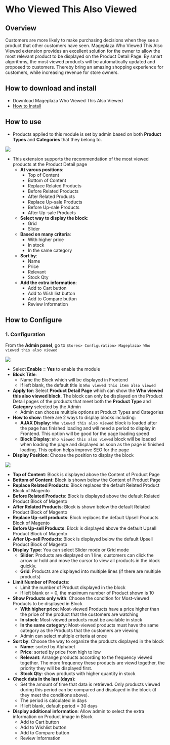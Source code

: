 # Who Viewed This Also Viewed

## Overview

Customers are more likely to make purchasing decisions when they see a product that other customers have seen. Mageplaza Who Viewed This Also Viewed extension provides an excellent solution for the owner to allow the most relevant product to be displayed on the Product Detail Page. By smart algorithms, the most viewed products will be automatically updated and proposed to customers. Thereby bring an amazing shopping experience for customers, while increasing revenue for store owners.

## How to download and install

- Download Mageplaza Who Viewed This Also Viewed
- [How to Install](https://www.mageplaza.com/install-magento-2-extension/)


## How to use

- Products applied to this module is set by admin based on both **Product Types** and **Categories** that they belong to.

![](https://i.imgur.com/57vMSIY.png)

- This extension supports the recommendation of the most viewed products at the Product Detail page
  - **At varous positions**:
    - Top of Content
    - Bottom of Content
    - Replace Related Products
    - Before Related Products
    - After Related Products
    - Replace Up-sale Products
    - Before Up-sale Products
    - After Up-sale Products
  - **Select way to display the block**:
    - Grid
    - Slider
  - **Based on many criteria**:
    - With higher price 
    - In stock
    - In the same category
  - **Sort by**:
    - Name
    - Price
    - Relevant
    - Stock Qty
  - **Add the extra information**:
    - Add to Cart button
    - Add to Wish list button
    - Add to Compare button
    - Review Information


## How to Configure
### 1. Configuration
From the **Admin panel**, go to `Stores> Configuration> Mageplaza> Who viewed this also viewed`


![](https://i.imgur.com/a9aEzWb.png)


- Select **Enable = Yes** to enable the module
- **Block Title**:
  - Name the Block which will be displayed in Frontend
  - If left blank, the default title is `Who viewed this item also viewed`
- **Apply for**: Select **Product Detail Page** which can show the **Who viewed this also viewed block**. The block can only be displayed on the Product Detail pages of the products that meet both the **Product Type** and **Category** selected by the Admin
  - Admin can choose multiple options at Product Types and Categories
- **How to show**: there are 2 ways to display blocks including:
  - **AJAX Display**: `Who viewed this also viewed` block is loaded after the page has finished loading and will need a period to display in Frontend. This option will be good for the page loading speed
  - **Block Display**: `Who viewed this also viewed` block will be loaded when loading the page and displayed as soon as the page is finished loading. This option helps improve SEO for the page
- **Display Position**: Choose the position to display the block

![](https://i.imgur.com/inSmNw4.png)

  - **Top of Content**: Block is displayed above the Content of Product Page
  - **Bottom of Content**: Block is shown below the Content of Product Page
  - **Replace Related Products**: Block replaces the default Related Product Block of Magento
  - **Before Related Products**: Block is displayed above the default Related Product Block of Magento
  - **After Related Products**: Block is shown below the default Related Product Block of Magento
  - **Replace Up-sell products**: Block replaces the default Upsell Products Block of Magento
  - **Before Up-sell Products**: Block is displayed above the default Upsell Product Block of Magento
  - **After Up-sell Products**: Block is displayed below the default Upsell Product Block of Magento
- **Display Type**: You can select Slider mode or Grid mode
  - **Slider**: Products are displayed on 1 line, customers can click the arrow or hold and move the cursor to view all products in the block quickly.
  - **Grid**: Products are displayed into multiple lines (if there are multiple products)
- **Limit Number of Products**:
  - Limit the number of Product displayed in the block
  - If left blank or = 0, the maximum number of Product shown is 10
- **Show Products only with**: Choose the condition for Most-viewed Products to be displayed in Block
  - **With higher price**: Most-viewed Products have a price higher than the price of the product that the customers are watching
  - **In stock**: Most-viewed products must be available in stock
  - **In the same category**: Most-viewed products must have the same category as the Products that the customers are viewing
  - Admin can select multiple criteria at once
- **Sort by**: Choose the way to organize the products displayed in the block
  - **Name**: sorted by Alphabet
  - **Price**: sorted by price from high to low
  - **Relevant**: Arrange products according to the frequency viewed together. The more frequency these products are viewd together, the priority they will be displayed first. 
  - **Stock Qty**: show products with higher quantity in stock 
- **Check data in the last (days)**:
  - Set the amount of time that data is retrieved. Only products viewed during this period can be compared and displayed in the block (if they meet the conditions above).
  - The period is calculated in days
  - If left blank, default period = 30 days
- **Display additional information**: Allow admin to select the extra information on Product image in Block
  - Add to Cart button
  - Add to Wishlist button
  - Add to Compare button
  - Review Information
